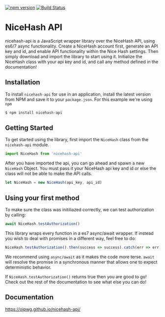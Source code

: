[![npm version](https://badge.fury.io/js/nicehash-api.svg)](https://badge.fury.io/js/nicehash-api)
[![Build Status](https://travis-ci.org/oipwg/nicehash-api.svg?branch=master)](https://travis-ci.org/oipwg/nicehash-api)

# NiceHash API
nicehash-api is a JavaScript wrapper library over the NiceHash API, 
using es6/7 async functionality. Create a NiceHash account first, generate an API key and id,
and enable API functionality within the Nice Hash settings.
Then simply download and import the library to 
start using it. Initialize the NiceHash class with your api key and id, and 
call any method defined in the documentation! 

## Installation

To install `nicehash-api` for use in an application, install the latest version
from NPM and save it to your `package.json`. For this example
we're using `npm`

```bash
$ npm install nicehash-api
```

## Getting Started
To get started using the library, first import the `NiceHash` class
from the `nicehash-api` module.

```javascript
import NiceHash from 'nicehash-api'
```
After you have imported the api, you can go ahead and spawn a new 
`NiceHash` Object. You must pass it your NiceHash api key and id or else 
the class will not be able to make the API calls.
```javascript
let NiceHash = new NiceHash(api_key, api_id)
```

## Using your first method
To make sure the class was initiliazed correctly, we can test authorization by 
calling:
```javascript
await NiceHash.testAuthorization()
```
This library wraps every function in a es7 async/await wrapper. If instead you
wish to deal with promises in a different way, feel free to do:
```javascript
NiceHash.testAuthorization().then(success => success).catch(err => err)
```
We recommend using `async/await` as it makes the code more terse. `await` will
resolve the promise in a synchronous manner that allows one to expect deterministic
behavior.

If `NiceHash.testAuthorization()` returns true then you are good to go! 
Check out the rest of the documentation to see what else you can do!

## Documentation
https://oipwg.github.io/nicehash-api/